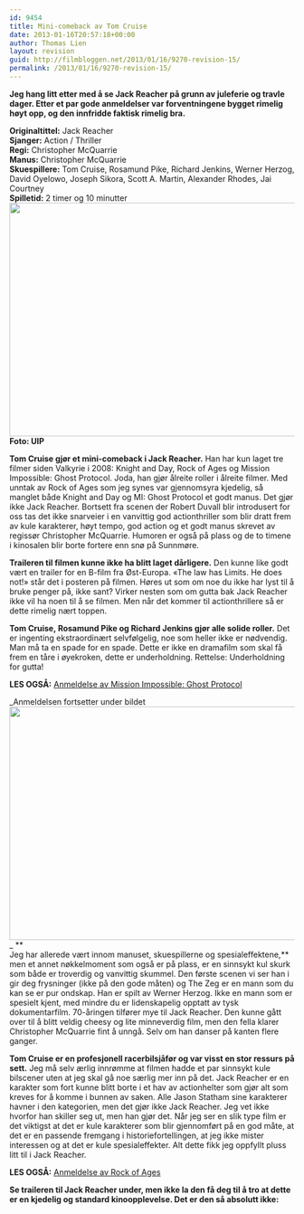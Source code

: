 ```yaml
---
id: 9454
title: Mini-comeback av Tom Cruise
date: 2013-01-16T20:57:18+00:00
author: Thomas Lien
layout: revision
guid: http://filmbloggen.net/2013/01/16/9270-revision-15/
permalink: /2013/01/16/9270-revision-15/
---
```

**Jeg hang litt etter med å se Jack Reacher på grunn av juleferie og travle dager. Etter et par gode anmeldelser var forventningene bygget rimelig høyt opp, og den innfridde faktisk rimelig bra.<!--more-->**

**Originaltittel:** Jack Reacher  
**Sjanger:** Action / Thriller  
**Regi:** Christopher McQuarrie  
**Manus:** Christopher McQuarrie  
**Skuespillere:** Tom Cruise, Rosamund Pike, Richard Jenkins, Werner Herzog, David Oyelowo, Joseph Sikora, Scott A. Martin, Alexander Rhodes, Jai Courtney  
**Spilletid:** 2 timer og 10 minutter  
<img class="alignnone size-large wp-image-9272" src="http://filmbloggen.net/wp-content/uploads//2013/01/nmuogmy10-620x413.jpg" alt="" width="620" height="413" />  
**Foto: UIP**

**Tom Cruise gjør et mini-comeback i Jack Reacher.** Han har kun laget tre filmer siden Valkyrie i 2008: Knight and Day, Rock of Ages og Mission Impossible: Ghost Protocol. Joda, han gjør ålreite roller i ålreite filmer. Med unntak av Rock of Ages som jeg synes var gjennomsyra kjedelig, så manglet både Knight and Day og MI: Ghost Protocol et godt manus. Det gjør ikke Jack Reacher. Bortsett fra scenen der Robert Duvall blir introdusert for oss tas det ikke snarveier i en vanvittig god actionthriller som blir dratt frem av kule karakterer, høyt tempo, god action og et godt manus skrevet av regissør Christopher McQuarrie. Humoren er også på plass og de to timene i kinosalen blir borte fortere enn snø på Sunnmøre.

**Traileren til filmen kunne ikke ha blitt laget dårligere.** Den kunne like godt vært en trailer for en B-film fra Øst-Europa. &laquo;The law has Limits. He does not!&raquo; står det i posteren på filmen. Høres ut som om noe du ikke har lyst til å bruke penger på, ikke sant? Virker nesten som om gutta bak Jack Reacher ikke vil ha noen til å se filmen. Men når det kommer til actionthrillere så er dette rimelig nært toppen.

**Tom Cruise, Rosamund Pike og Richard Jenkins gjør alle solide roller.** Det er ingenting ekstraordinært selvfølgelig, noe som heller ikke er nødvendig. Man må ta en spade for en spade. Dette er ikke en dramafilm som skal få frem en tåre i øyekroken, dette er underholdning. Rettelse: Underholdning for gutta!

**LES OGSÅ:** [Anmeldelse av Mission Impossible: Ghost Protocol](http://filmbloggen.net/2012/02/04/umulig-oppdrag/)

_Anmeldelsen fortsetter under bildet  
<a href="http://filmbloggen.net/?attachment_id=9450" rel="attachment wp-att-9450"><img class="alignnone size-large wp-image-9450" src="http://filmbloggen.net/wp-content/uploads//2013/01/jdfvqmj9-620x413.jpg" alt="" width="620" height="413" /></a>  
_ **  
Jeg har allerede vært innom manuset, skuespillerne og spesialeffektene,** men et annet nøkkelmoment som også er på plass, er en sinnsykt kul skurk som både er troverdig og vanvittig skummel. Den første scenen vi ser han i gir deg frysninger (ikke på den gode måten) og The Zeg er en mann som du kan se er pur ondskap. Han er spilt av Werner Herzog. Ikke en mann som er spesielt kjent, med mindre du er lidenskapelig opptatt av tysk dokumentarfilm. 70-åringen tilfører mye til Jack Reacher. Den kunne gått over til å blitt veldig cheesy og lite minneverdig film, men den fella klarer Christopher McQuarrie fint å unngå. Selv om han danser på kanten flere ganger.

**Tom Cruise er en profesjonell racerbilsjåfør og var visst en stor ressurs på sett.** Jeg må selv ærlig innrømme at filmen hadde et par sinnsykt kule bilscener uten at jeg skal gå noe særlig mer inn på det. Jack Reacher er en karakter som fort kunne blitt borte i et hav av actionhelter som gjør alt som kreves for å komme i bunnen av saken. Alle Jason Statham sine karakterer havner i den kategorien, men det gjør ikke Jack Reacher. Jeg vet ikke hvorfor han skiller seg ut, men han gjør det. Når jeg ser en slik type film er det viktigst at det er kule karakterer som blir gjennomført på en god måte, at det er en passende fremgang i historiefortellingen, at jeg ikke mister interessen og at det er kule spesialeffekter. Alt dette fikk jeg oppfyllt pluss litt til i Jack Reacher.

**LES OGSÅ:** [Anmeldelse av Rock of Ages](http://filmbloggen.net/2012/12/09/rock-pa-glee-vis/)

**Se traileren til Jack Reacher under, men ikke la den få deg til å tro at dette er en kjedelig og standard kinoopplevelse. Det er den så absolutt ikke:**

<div class="video-shortcode">
</div>
